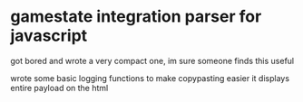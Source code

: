 # gamestate integration parser for javascript
got bored and wrote a very compact one,
im sure someone finds this useful

wrote some basic logging functions to make copypasting easier
it displays entire payload on the html

